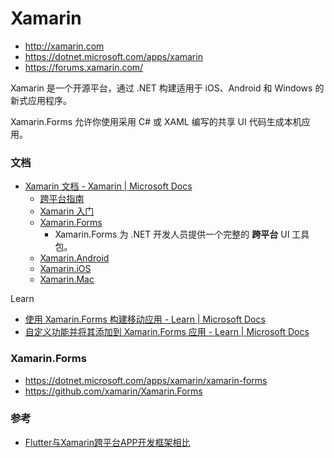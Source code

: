 # Xamarin

- <http://xamarin.com>
- <https://dotnet.microsoft.com/apps/xamarin>
- <https://forums.xamarin.com/>

Xamarin 是一个开源平台，通过 .NET 构建适用于 iOS、Android 和 Windows 的新式应用程序。

Xamarin.Forms 允许你使用采用 C# 或 XAML 编写的共享 UI 代码生成本机应用。

### 文档

- [Xamarin 文档 - Xamarin | Microsoft Docs](https://docs.microsoft.com/zh-cn/xamarin/)
  - [跨平台指南](https://docs.microsoft.com/zh-cn/xamarin/cross-platform/)
  - [Xamarin 入门](https://docs.microsoft.com/zh-cn/xamarin/get-started/)
  - [Xamarin.Forms](https://docs.microsoft.com/zh-cn/xamarin/xamarin-forms/)
    - Xamarin.Forms 为 .NET 开发人员提供一个完整的 **跨平台** UI 工具包。
  - [Xamarin.Android](https://docs.microsoft.com/zh-cn/xamarin/android/)
  - [Xamarin.iOS](https://docs.microsoft.com/zh-cn/xamarin/ios/)
  - [Xamarin.Mac](https://docs.microsoft.com/zh-cn/xamarin/mac/)

Learn

- [使用 Xamarin.Forms 构建移动应用 - Learn | Microsoft Docs](https://docs.microsoft.com/zh-cn/learn/paths/build-mobile-apps-with-xamarin-forms/)
- [自定义功能并将其添加到 Xamarin.Forms 应用 - Learn | Microsoft Docs](https://docs.microsoft.com/zh-cn/learn/paths/customize-your-xamarin-forms-apps/)


### Xamarin.Forms

- <https://dotnet.microsoft.com/apps/xamarin/xamarin-forms>
- <https://github.com/xamarin/Xamarin.Forms>

### 参考

- [Flutter与Xamarin跨平台APP开发框架相比](https://www.kingwins.com.cn/content-7040.html)
